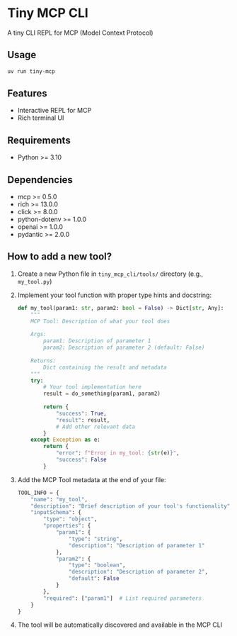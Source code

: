 # Tiny MCP CLI

A tiny CLI REPL for MCP (Model Context Protocol)

## Usage

```bash
uv run tiny-mcp
```

## Features

- Interactive REPL for MCP
- Rich terminal UI

## Requirements

- Python >= 3.10

## Dependencies

- mcp >= 0.5.0
- rich >= 13.0.0
- click >= 8.0.0
- python-dotenv >= 1.0.0
- openai >= 1.0.0
- pydantic >= 2.0.0

## How to add a new tool?

1. Create a new Python file in `tiny_mcp_cli/tools/` directory (e.g., `my_tool.py`)

2. Implement your tool function with proper type hints and docstring:
   ```python
   def my_tool(param1: str, param2: bool = False) -> Dict[str, Any]:
       """
       MCP Tool: Description of what your tool does
       
       Args:
           param1: Description of parameter 1
           param2: Description of parameter 2 (default: False)
       
       Returns:
           Dict containing the result and metadata
       """
       try:
           # Your tool implementation here
           result = do_something(param1, param2)
           
           return {
               "success": True,
               "result": result,
               # Add other relevant data
           }
       except Exception as e:
           return {
               "error": f"Error in my_tool: {str(e)}",
               "success": False
           }
   ```

3. Add the MCP Tool metadata at the end of your file:
   ```python
   TOOL_INFO = {
       "name": "my_tool",
       "description": "Brief description of your tool's functionality",
       "inputSchema": {
           "type": "object",
           "properties": {
               "param1": {
                   "type": "string",
                   "description": "Description of parameter 1"
               },
               "param2": {
                   "type": "boolean", 
                   "description": "Description of parameter 2",
                   "default": False
               }
           },
           "required": ["param1"]  # List required parameters
       }
   }
   ```

4. The tool will be automatically discovered and available in the MCP CLI
